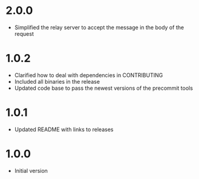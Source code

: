 2.0.0
=====
* Simplified the relay server to accept the message in the body of the request

1.0.2
=====
* Clarified how to deal with dependencies in CONTRIBUTING
* Included all binaries in the release
* Updated code base to pass the newest versions of the precommit tools

1.0.1
=====
* Updated README with links to releases

1.0.0
=====
* Initial version
